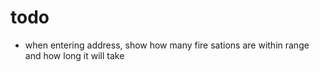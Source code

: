 # todo

- when entering address, show how many fire sations are within range and how long it will take